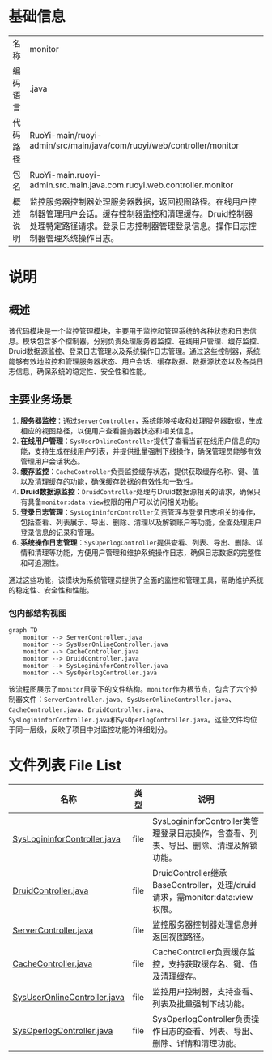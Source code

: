 # 基础信息

|      |      |
|------|------|
| 名称 | monitor |
| 编码语言 | .java |
| 代码路径 | RuoYi-main/ruoyi-admin/src/main/java/com/ruoyi/web/controller/monitor |
| 包名 | RuoYi-main.ruoyi-admin.src.main.java.com.ruoyi.web.controller.monitor |
| 概述说明 | 监控服务器控制器处理服务器数据，返回视图路径。在线用户控制器管理用户会话。缓存控制器监控和清理缓存。Druid控制器处理特定路径请求。登录日志控制器管理登录信息。操作日志控制器管理系统操作日志。 |

# 说明

## 概述
该代码模块是一个监控管理模块，主要用于监控和管理系统的各种状态和日志信息。模块包含多个控制器，分别负责处理服务器监控、在线用户管理、缓存监控、Druid数据源监控、登录日志管理以及系统操作日志管理。通过这些控制器，系统能够有效地监控和管理服务器状态、用户会话、缓存数据、数据源状态以及各类日志信息，确保系统的稳定性、安全性和性能。

## 主要业务场景
1. **服务器监控**：通过`ServerController`，系统能够接收和处理服务器数据，生成相应的视图路径，以便用户查看服务器状态和相关信息。
2. **在线用户管理**：`SysUserOnlineController`提供了查看当前在线用户信息的功能，支持生成在线用户列表，并提供批量强制下线操作，确保管理员能够有效管理用户会话状态。
3. **缓存监控**：`CacheController`负责监控缓存状态，提供获取缓存名称、键、值以及清理缓存的功能，确保缓存数据的有效性和一致性。
4. **Druid数据源监控**：`DruidController`处理与Druid数据源相关的请求，确保只有具备`monitor:data:view`权限的用户可以访问相关功能。
5. **登录日志管理**：`SysLogininforController`负责管理与登录日志相关的操作，包括查看、列表展示、导出、删除、清理以及解锁账户等功能，全面处理用户登录信息的记录和管理。
6. **系统操作日志管理**：`SysOperlogController`提供查看、列表、导出、删除、详情和清理等功能，方便用户管理和维护系统操作日志，确保日志数据的完整性和可追溯性。

通过这些功能，该模块为系统管理员提供了全面的监控和管理工具，帮助维护系统的稳定性、安全性和性能。


### 包内部结构视图

```mermaid
graph TD
    monitor --> ServerController.java
    monitor --> SysUserOnlineController.java
    monitor --> CacheController.java
    monitor --> DruidController.java
    monitor --> SysLogininforController.java
    monitor --> SysOperlogController.java
```

该流程图展示了`monitor`目录下的文件结构。`monitor`作为根节点，包含了六个控制器文件：`ServerController.java`、`SysUserOnlineController.java`、`CacheController.java`、`DruidController.java`、`SysLogininforController.java`和`SysOperlogController.java`。这些文件均位于同一层级，反映了项目中对监控功能的详细划分。

# 文件列表 File List

| 名称   | 类型  | 说明 |
|-------|------|-------------|
| [SysLogininforController.java](SysLogininforController.md) | file | SysLogininforController类管理登录日志操作，含查看、列表、导出、删除、清理及解锁功能。 |
| [DruidController.java](DruidController.md) | file | DruidController继承BaseController，处理/druid请求，需monitor:data:view权限。 |
| [ServerController.java](ServerController.md) | file | 监控服务器控制器处理信息并返回视图路径。 |
| [CacheController.java](CacheController.md) | file | CacheController负责缓存监控，支持获取缓存名、键、值及清理缓存。 |
| [SysUserOnlineController.java](SysUserOnlineController.md) | file | 监控用户控制器，支持查看、列表及批量强制下线功能。 |
| [SysOperlogController.java](SysOperlogController.md) | file | SysOperlogController负责操作日志的查看、列表、导出、删除、详情和清理功能。 |


